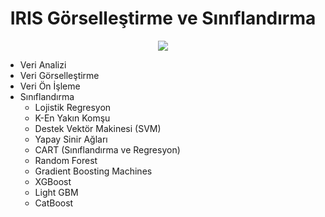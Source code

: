 <h1 align="center"> IRIS Görselleştirme ve Sınıflandırma </h1>

<p align="center"> <img src="https://i.gifer.com/3sCX.gif" /> </p>

* Veri Analizi
* Veri Görselleştirme
* Veri Ön İşleme
* Sınıflandırma
  * Lojistik Regresyon
  * K-En Yakın Komşu
  * Destek Vektör Makinesi (SVM)
  * Yapay Sinir Ağları
  * CART (Sınıflandırma ve Regresyon)
  * Random Forest
  * Gradient Boosting Machines
  * XGBoost
  * Light GBM
  * CatBoost
